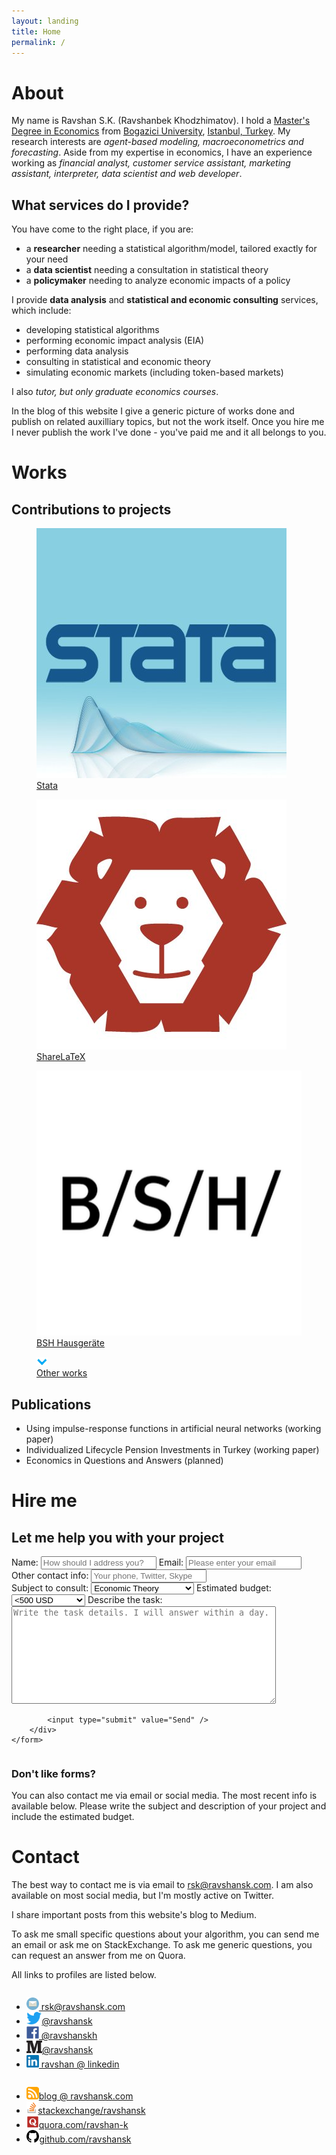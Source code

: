```yaml
---
layout: landing
title: Home
permalink: /
---
```


# About<a name="about"></a>

My name is Ravshan S.K. (Ravshanbek Khodzhimatov). I hold a [Master's Degree in Economics](http://econ.boun.edu.tr) from [Bogazici University](http://boun.edu.tr), [Istanbul, Turkey](https://en.wikipedia.org/wiki/Istanbul). My research interests are _agent-based modeling, macroeconometrics and forecasting_. Aside from my expertise in economics, I have an experience working as _financial analyst, customer service assistant, marketing assistant, interpreter, data scientist and web developer_.  

## What services do I provide?

You have come to the right place, if you are:
- a **researcher** needing a statistical algorithm/model, tailored exactly for your need
- a **data scientist** needing a consultation in statistical theory
- a **policymaker** needing to analyze economic impacts of a policy

I provide **data analysis** and **statistical and economic consulting** services, which include:
- developing statistical algorithms
- performing economic impact analysis (EIA)
- performing data analysis
- consulting in statistical and economic theory
- simulating economic markets (including token-based markets)


I also _tutor, but only graduate economics courses_.  

In the blog of this website I give a generic picture of works done and publish on related auxilliary topics, but not the work itself. Once you hire me I never publish the work I've done - you've paid me and it all belongs to you.


# Works<a name="works"></a>

## Contributions to projects
<div class="row">
	<div class="imgcolumn">
		<figure class="blog">
			<a href="/works#stata">
				<img src="/assets/img/landing/stata.jpg">
				<figcaption>Stata</figcaption>
			</a>
		</figure>
	</div>
	<div class="imgcolumn">
		<figure class="blog">
			<a href="/works#latex">
				<img src="/assets/img/landing/sharelatex.jpg">
				<figcaption>ShareLaTeX</figcaption>
			</a>
		</figure>
	</div>
	<div class="imgcolumn">
		<figure class="blog">
			<a href="/works#bsh">
				<img src="/assets/img/landing/bsh.jpg">
				<figcaption>BSH Hausgeräte</figcaption>
			</a>
		</figure>
	</div>
</div>

<figure class="expand">
	<a href="/works">
		<img src="/assets/img/landing/expand.png"/>
		<figcaption>Other works</figcaption>
	</a>
</figure>

## Publications 

- Using impulse-response functions in artificial neural networks (working paper)
- Individualized Lifecycle Pension Investments in Turkey (working paper)
- Economics in Questions and Answers (planned)


# Hire me<a name="hire"></a>

## Let me help you with your project

<div class="row">
	<form class="contactform" action="https://formspree.io/rsk@ravshansk.com" method="POST">
		<input type="hidden" name="_subject" value="Job request from website" />
		<div class="column">
			<label>Name:</label>
			<input type="text" name="name" placeholder="How should I address you?" required />
			<label>Email:</label>
			<input type="email" name="email" placeholder="Please enter your email" required />
			<label>Other contact info:</label>
			<input type="text" name="other" placeholder="Your phone, Twitter, Skype" />
		</div>
		<div class="column">
			<label>Subject to consult:</label>
			<select name="topic">
				<option>Economic Theory</option>
				<option>Statistical Theory</option>
				<option>Economic Analysis</option>
				<option>Statistical Analysis</option>
				<option>Machine Learning</option>
				<option>Computational Statistics</option>
				<option>Other</option>
			</select>
			<label>Estimated budget:</label>
			<select name="budget">
				<option><500 USD</option>
				<option>500-1000 USD</option>
				<option>1000-2000 USD</option>
				<option>>2000 USD</option>
			</select>
			<label>Describe the task:</label>
			<textarea name="body" rows="10" cols="50" placeholder="Write the task details. I will answer within a day." required></textarea>
			
			<input type="submit" value="Send" />
		</div>
	</form>
</div>

### Don't like forms?
You can also contact me via email or social media. The most recent info is available below. Please write the subject and description of your project and include the estimated budget. 

# Contact <a name="contact"></a>

The best way to contact me is via email to [rsk@ravshansk.com](mailto:rsk@ravshansk.com). I am also available on most social media, but I'm mostly active on Twitter.  

I share important posts from this website's blog to Medium.  

To ask me small specific questions about your algorithm, you can send me an email or ask me on StackExchange. To ask me generic questions, you can request an answer from me on Quora.  

All links to profiles are listed below.

<div class="row">
	<div class="column">
	<ul class="contacts">
		<li>
			<a href="mailto:rsk@ravshansk.com">
				<img src="/assets/img/landing/email.png" height="20px" class="inline"> rsk@ravshansk.com
			</a>
		</li>
		<li>
			<a href="https://twitter.com/ravshansk">
				<img src="/assets/img/landing/twitter.png" height="20px" class="inline">@ravshansk
			</a>
		</li>
		<li>
			<a href="https://facebook.com/ravshanskh">
				<img src="/assets/img/landing/facebook.png" height="20px" class="inline"> @ravshanskh
			</a>
		</li>
		<li>
			<a href="https://medium.com/@ravshansk">
				<img src="/assets/img/landing/medium.png" height="20px" class="inline">@ravshansk
			</a>
		</li>
		<li>
			<a href="https://linkedin.com/in/ravshanbek">
				<img src="/assets/img/landing/linkedin.png" height="20px" class="inline"> ravshan @ linkedin
			</a>
		</li>
	</ul>
	</div>
	<div class="column">
	<ul class="contacts">
		<li>
			<a href="/blog">
				<img src="/assets/img/landing/blog.png" height="20px" class="inline">blog @ ravshansk.com
			</a>
		</li>
		<li>
			<a href="https://twitter.com/ravshansk">
				<img src="/assets/img/landing/stackexchange.png" height="20px" class="inline">stackexchange/ravshansk
			</a>
		</li>
		<li>
			<a href="https://www.quora.com/profile/Ravshan-K">
				<img src="/assets/img/landing/quora.png" height="20px" class="inline">quora.com/ravshan-k
			</a>
		</li>
		<li>
			<a href="https://www.github.com/ravshansk">
				<img src="/assets/img/landing/github.png" height="20px" class="inline">github.com/ravshansk
			</a>
		</li>
	</ul>
	</div>
</div>

